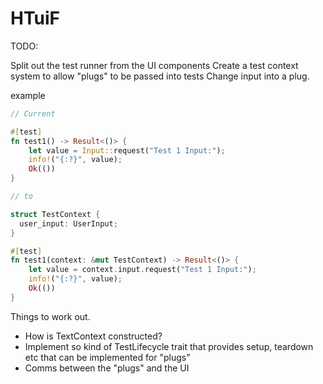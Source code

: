 # HTuiF


TODO:

Split out the test runner from the UI components
Create a test context system to allow "plugs" to be passed into tests
Change input into a plug.

example
```rust
// Current

#[test]
fn test1() -> Result<()> {
    let value = Input::request("Test 1 Input:");
    info!("{:?}", value);
    Ok(())
}

// to

struct TestContext {
  user_input: UserInput;
}

#[test]
fn test1(context: &mut TestContext) -> Result<()> {
    let value = context.input.request("Test 1 Input:");
    info!("{:?}", value);
    Ok(())
}
```

Things to work out.
- How is TextContext constructed?
- Implement so kind of TestLifecycle trait that provides setup, teardown etc that can be implemented for "plugs"
- Comms between the "plugs" and the UI
